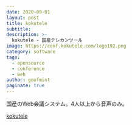```yaml
---
date: 2020-09-01
layout: post
title: kokutele
subtitle: 
description: >-
  kokutele - 国産テレカンツール
image: https://conf.kokutele.com/logo192.png
category: software
tags:
  - opensource
  - conference
  - web
author: goofmint
paginate: true
---
```

国産のWeb会議システム。4人以上から音声のみ。

[kokutele](https://conf.kokutele.com/)
